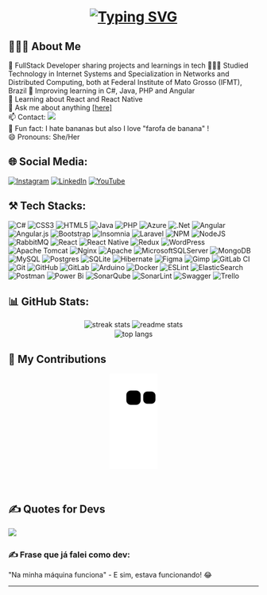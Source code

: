 <h1 align="center">
<a href="https://git.io/typing-svg"><img src="https://readme-typing-svg.herokuapp.com?font=Lexend&weight=900&size=26&pause=1000&color=E282D7&center=true&vCenter=true&random=false&width=435&lines=Hi%2C+there!+%F0%9F%91%8B%F0%9F%8F%BD;I%C2%B4m+Sheila+%F0%9F%91%A9%F0%9F%8F%BD%E2%80%8D%F0%9F%9A%80;Welcome+to+my+github!%F0%9F%91%A9%F0%9F%8F%BD%E2%80%8D%F0%9F%92%BB" alt="Typing SVG" /></a>
</h1>

## 🙋🏽‍♀️ About Me

<div align="left">
🔭 FullStack Developer sharing projects and learnings in tech
👩🏽‍🎓 Studied Technology in Internet Systems and Specialization in Networks and Distributed Computing, both at Federal Institute of Mato Grosso (IFMT), Brazil
🌷 Improving learning in C#, Java, PHP and Angular <br/>
🤩 Learning about React and React Native <br/>
💬 Ask me about anything <a href="https://github.com/sheilass/sheilass/issues">[here]</a> <br/>
📫 Contact: 
 <a href="mailto:sheila.san.sou@gmail.com">
    <img src="https://img.shields.io/badge/Gmail-fbcfe8?style=for-the-badge&logo=gmail&logoColor=white" />
  </a> <br/>
👻 Fun fact: I hate bananas but also I love "farofa de banana" !<br/>
😄 Pronouns: She/Her<br/>  
</div>

## 🌐 Social Media:
[![Instagram](https://img.shields.io/badge/Instagram-%23E4405F.svg?logo=Instagram&logoColor=white)](https://instagram.com/sheilasasou) [![LinkedIn](https://img.shields.io/badge/LinkedIn-%230077B5.svg?logo=linkedin&logoColor=white)](https://linkedin.com/in/sheila-dos-santos-de-souza-14b82772) [![YouTube](https://img.shields.io/badge/YouTube-%23FF0000.svg?logo=YouTube&logoColor=white)](https://youtube.com/@UCWewIVYihcBTsHM05LhgtBg) 

## ⚒ Tech Stacks:
![C#](https://img.shields.io/badge/c%23-%23239120.svg?style=flat&logo=csharp&logoColor=white) ![CSS3](https://img.shields.io/badge/css3-%231572B6.svg?style=flat&logo=css3&logoColor=white) ![HTML5](https://img.shields.io/badge/html5-%23E34F26.svg?style=flat&logo=html5&logoColor=white) ![Java](https://img.shields.io/badge/java-%23ED8B00.svg?style=flat&logo=openjdk&logoColor=white) ![PHP](https://img.shields.io/badge/php-%23777BB4.svg?style=flat&logo=php&logoColor=white) 
![Azure](https://img.shields.io/badge/azure-%230072C6.svg?style=flat&logo=microsoftazure&logoColor=white) ![.Net](https://img.shields.io/badge/.NET-5C2D91?style=flat&logo=.net&logoColor=white) ![Angular](https://img.shields.io/badge/angular-%23DD0031.svg?style=flat&logo=angular&logoColor=white) ![Angular.js](https://img.shields.io/badge/angular.js-%23E23237.svg?style=flat&logo=angularjs&logoColor=white) ![Bootstrap](https://img.shields.io/badge/bootstrap-%238511FA.svg?style=flat&logo=bootstrap&logoColor=white) ![Insomnia](https://img.shields.io/badge/Insomnia-black?style=flat&logo=insomnia&logoColor=5849BE) ![Laravel](https://img.shields.io/badge/laravel-%23FF2D20.svg?style=flat&logo=laravel&logoColor=white) ![NPM](https://img.shields.io/badge/NPM-%23CB3837.svg?style=flat&logo=npm&logoColor=white) ![NodeJS](https://img.shields.io/badge/node.js-6DA55F?style=flat&logo=node.js&logoColor=white) ![RabbitMQ](https://img.shields.io/badge/rabbitmq-FF6600?style=flat&logo=rabbitmq&logoColor=white) ![React](https://img.shields.io/badge/react-%2320232a.svg?style=flat&logo=react&logoColor=%2361DAFB) ![React Native](https://img.shields.io/badge/react_native-%2320232a.svg?style=flat&logo=react&logoColor=%2361DAFB) ![Redux](https://img.shields.io/badge/redux-%23593d88.svg?style=flat&logo=redux&logoColor=white) ![WordPress](https://img.shields.io/badge/WordPress-%23117AC9.svg?style=flat&logo=WordPress&logoColor=white) ![Apache Tomcat](https://img.shields.io/badge/apache%20tomcat-%23F8DC75.svg?style=flat&logo=apache-tomcat&logoColor=black) ![Nginx](https://img.shields.io/badge/nginx-%23009639.svg?style=flat&logo=nginx&logoColor=white) ![Apache](https://img.shields.io/badge/apache-%23D42029.svg?style=flat&logo=apache&logoColor=white) ![MicrosoftSQLServer](https://img.shields.io/badge/Microsoft%20SQL%20Server-CC2927?style=flat&logo=microsoft%20sql%20server&logoColor=white) ![MongoDB](https://img.shields.io/badge/MongoDB-%234ea94b.svg?style=flat&logo=mongodb&logoColor=white) ![MySQL](https://img.shields.io/badge/mysql-4479A1.svg?style=flat&logo=mysql&logoColor=white) ![Postgres](https://img.shields.io/badge/postgres-%23316192.svg?style=flat&logo=postgresql&logoColor=white) ![SQLite](https://img.shields.io/badge/sqlite-%2307405e.svg?style=flat&logo=sqlite&logoColor=white) ![Hibernate](https://img.shields.io/badge/Hibernate-59666C?style=flat&logo=Hibernate&logoColor=white) ![Figma](https://img.shields.io/badge/figma-%23F24E1E.svg?style=flat&logo=figma&logoColor=white) ![Gimp](https://img.shields.io/badge/Gimp-657D8B?style=flat&logo=gimp&logoColor=FFFFFF) ![GitLab CI](https://img.shields.io/badge/gitlab%20CI-%23181717.svg?style=flat&logo=gitlab&logoColor=white) ![Git](https://img.shields.io/badge/git-%23F05033.svg?style=flat&logo=git&logoColor=white) ![GitHub](https://img.shields.io/badge/github-%23121011.svg?style=flat&logo=github&logoColor=white) ![GitLab](https://img.shields.io/badge/gitlab-%23181717.svg?style=flat&logo=gitlab&logoColor=white) ![Arduino](https://img.shields.io/badge/-Arduino-00979D?style=flat&logo=Arduino&logoColor=white) ![Docker](https://img.shields.io/badge/docker-%230db7ed.svg?style=flat&logo=docker&logoColor=white) ![ESLint](https://img.shields.io/badge/ESLint-4B3263?style=flat&logo=eslint&logoColor=white) ![ElasticSearch](https://img.shields.io/badge/-ElasticSearch-005571?style=flat&logo=elasticsearch) ![Postman](https://img.shields.io/badge/Postman-FF6C37?style=flat&logo=postman&logoColor=white) ![Power Bi](https://img.shields.io/badge/power_bi-F2C811?style=flat&logo=powerbi&logoColor=black) ![SonarQube](https://img.shields.io/badge/SonarQube-black?style=flat&logo=sonarqube&logoColor=4E9BCD) ![SonarLint](https://img.shields.io/badge/SonarLint-CB2029?style=flat&logo=SONARLINT&logoColor=white) ![Swagger](https://img.shields.io/badge/-Swagger-%23Clojure?style=flat&logo=swagger&logoColor=white) ![Trello](https://img.shields.io/badge/Trello-%23026AA7.svg?style=flat&logo=Trello&logoColor=white)

## 📊 GitHub Stats:
<div align=center>
  <img width=390 src="https://github-readme-streak-stats.herokuapp.com/?user=sheilass&theme=jolly&hide_border=false" alt="streak stats"/>
  <img width=350 src="https://github-readme-stats.vercel.app/api?username=sheilass&theme=jolly&hide_border=false&include_all_commits=true&count_private=false&rank_icon=github" alt="readme stats" />
  <br/>
  <img width=325 align="center" src="https://github-readme-stats.vercel.app/api/top-langs/?username=sheilass&theme=jolly&hide_border=false&include_all_commits=true&count_private=false&layout=compact" alt="top langs" />  
</div>

## 🐉 My Contributions

<div align="center">
 
 ![snake gif](https://github.com/MeghnaS21/MeghnaS21/blob/output/github-contribution-grid-snake.svg)
  <br/><br/><br/>
</div>

## ✍️ Quotes for Devs 
![](https://quotes-github-readme.vercel.app/api?type=horizontal&theme=jolly)

### ✍️ Frase que já falei como dev:
 "Na minha máquina funciona" - E sim, estava funcionando! 😂


---
<!-- Proudly created with GPRM ( https://gprm.itsvg.in )  Faça o seu por lá também! Depois você muda!-->

